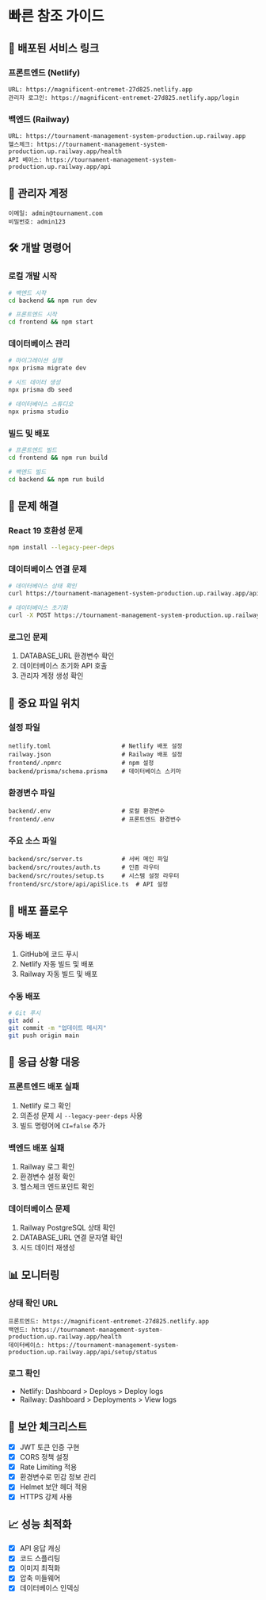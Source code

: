 # 빠른 참조 가이드

## 🔗 배포된 서비스 링크

### 프론트엔드 (Netlify)
```
URL: https://magnificent-entremet-27d825.netlify.app
관리자 로그인: https://magnificent-entremet-27d825.netlify.app/login
```

### 백엔드 (Railway)
```
URL: https://tournament-management-system-production.up.railway.app
헬스체크: https://tournament-management-system-production.up.railway.app/health
API 베이스: https://tournament-management-system-production.up.railway.app/api
```

## 🔑 관리자 계정
```
이메일: admin@tournament.com
비밀번호: admin123
```

## 🛠 개발 명령어

### 로컬 개발 시작
```bash
# 백엔드 시작
cd backend && npm run dev

# 프론트엔드 시작
cd frontend && npm start
```

### 데이터베이스 관리
```bash
# 마이그레이션 실행
npx prisma migrate dev

# 시드 데이터 생성
npx prisma db seed

# 데이터베이스 스튜디오
npx prisma studio
```

### 빌드 및 배포
```bash
# 프론트엔드 빌드
cd frontend && npm run build

# 백엔드 빌드
cd backend && npm run build
```

## 🔧 문제 해결

### React 19 호환성 문제
```bash
npm install --legacy-peer-deps
```

### 데이터베이스 연결 문제
```bash
# 데이터베이스 상태 확인
curl https://tournament-management-system-production.up.railway.app/api/setup/status

# 데이터베이스 초기화
curl -X POST https://tournament-management-system-production.up.railway.app/api/setup/initialize
```

### 로그인 문제
1. DATABASE_URL 환경변수 확인
2. 데이터베이스 초기화 API 호출
3. 관리자 계정 생성 확인

## 📁 중요 파일 위치

### 설정 파일
```
netlify.toml                    # Netlify 배포 설정
railway.json                    # Railway 배포 설정
frontend/.npmrc                 # npm 설정
backend/prisma/schema.prisma    # 데이터베이스 스키마
```

### 환경변수 파일
```
backend/.env                    # 로컬 환경변수
frontend/.env                   # 프론트엔드 환경변수
```

### 주요 소스 파일
```
backend/src/server.ts           # 서버 메인 파일
backend/src/routes/auth.ts      # 인증 라우터
backend/src/routes/setup.ts     # 시스템 설정 라우터
frontend/src/store/api/apiSlice.ts  # API 설정
```

## 🔄 배포 플로우

### 자동 배포
1. GitHub에 코드 푸시
2. Netlify 자동 빌드 및 배포
3. Railway 자동 빌드 및 배포

### 수동 배포
```bash
# Git 푸시
git add .
git commit -m "업데이트 메시지"
git push origin main
```

## 🚨 응급 상황 대응

### 프론트엔드 배포 실패
1. Netlify 로그 확인
2. 의존성 문제 시 `--legacy-peer-deps` 사용
3. 빌드 명령어에 `CI=false` 추가

### 백엔드 배포 실패
1. Railway 로그 확인
2. 환경변수 설정 확인
3. 헬스체크 엔드포인트 확인

### 데이터베이스 문제
1. Railway PostgreSQL 상태 확인
2. DATABASE_URL 연결 문자열 확인
3. 시드 데이터 재생성

## 📊 모니터링

### 상태 확인 URL
```
프론트엔드: https://magnificent-entremet-27d825.netlify.app
백엔드: https://tournament-management-system-production.up.railway.app/health
데이터베이스: https://tournament-management-system-production.up.railway.app/api/setup/status
```

### 로그 확인
- Netlify: Dashboard > Deploys > Deploy logs
- Railway: Dashboard > Deployments > View logs

## 🔐 보안 체크리스트

- [x] JWT 토큰 인증 구현
- [x] CORS 정책 설정
- [x] Rate Limiting 적용
- [x] 환경변수로 민감 정보 관리
- [x] Helmet 보안 헤더 적용
- [x] HTTPS 강제 사용

## 📈 성능 최적화

- [x] API 응답 캐싱
- [x] 코드 스플리팅
- [x] 이미지 최적화
- [x] 압축 미들웨어
- [x] 데이터베이스 인덱싱